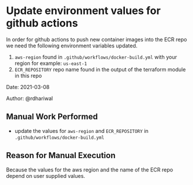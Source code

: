 # Update environment values for github actions

In order for github actions to push new container images into the ECR repo we need the following environment variables updated.

1. `aws-region` found in `.github/workflows/docker-build.yml` with your region for example: `us-east-1`
1. `ECR_REPOSITORY` repo name found in the output of the terraform module in this repo

Date: 2021-03-08

Author: @rdhariwal

## Manual Work Performed

* update the values for `aws-region` and `ECR_REPOSITORY` in `.github/workflows/docker-build.yml`

## Reason for Manual Execution

Because the values for the aws region and the name of the ECR repo depend on user supplied values.